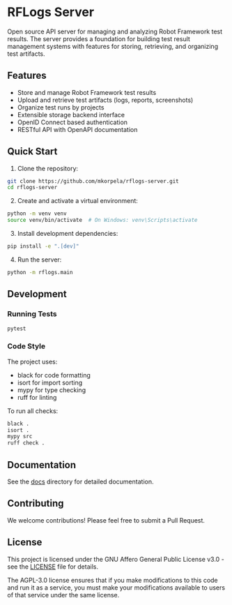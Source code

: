 # RFLogs Server

Open source API server for managing and analyzing Robot Framework test results. The server provides a foundation for building test result management systems with features for storing, retrieving, and organizing test artifacts.

## Features

- Store and manage Robot Framework test results
- Upload and retrieve test artifacts (logs, reports, screenshots)
- Organize test runs by projects
- Extensible storage backend interface
- OpenID Connect based authentication
- RESTful API with OpenAPI documentation

## Quick Start

1. Clone the repository:
```bash
git clone https://github.com/mkorpela/rflogs-server.git
cd rflogs-server
```

2. Create and activate a virtual environment:
```bash
python -m venv venv
source venv/bin/activate  # On Windows: venv\Scripts\activate
```

3. Install development dependencies:
```bash
pip install -e ".[dev]"
```

4. Run the server:
```bash
python -m rflogs.main
```

## Development

### Running Tests
```bash
pytest
```

### Code Style
The project uses:
- black for code formatting
- isort for import sorting
- mypy for type checking
- ruff for linting

To run all checks:
```bash
black .
isort .
mypy src
ruff check .
```

## Documentation

See the [docs](docs/) directory for detailed documentation.

## Contributing

We welcome contributions! Please feel free to submit a Pull Request.

## License

This project is licensed under the GNU Affero General Public License v3.0 - see the [LICENSE](LICENSE) file for details.

The AGPL-3.0 license ensures that if you make modifications to this code and run it as a service, you must make your modifications available to users of that service under the same license.